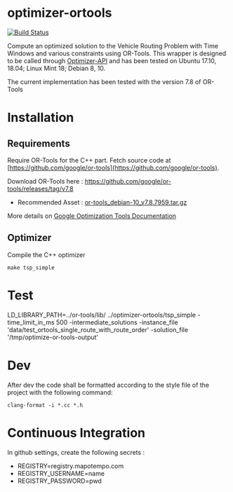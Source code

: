 optimizer-ortools
=================

[![Build Status](https://travis-ci.org/mapotempo/optimizer-ortools.svg?branch=master)](https://travis-ci.org/mapotempo/optimizer-ortools)

Compute an optimized solution to the Vehicle Routing Problem with Time Windows and various constraints using OR-Tools.
This wrapper is designed to be called through [Optimizer-API](https://github.com/Mapotempo/optimizer-api) and has been tested on Ubuntu 17.10, 18.04; Linux Mint 18; Debian 8, 10.

The current implementation has been tested with the version 7.8 of OR-Tools

Installation
============
## Requirements

Require OR-Tools for the C++ part. Fetch source code at [https://github.com/google/or-tools](https://github.com/google/or-tools).

Download OR-Tools here : https://github.com/google/or-tools/releases/tag/v7.8

- Recommended Asset : [or-tools_debian-10_v7.8.7959.tar.gz](https://github.com/google/or-tools/releases/download/v7.8/or-tools_debian-10_v7.8.7959.tar.gz)

More details on [Google Optimization Tools Documentation](https://developers.google.com/optimization/introduction/installing)

## Optimizer

Compile the C++ optimizer

    make tsp_simple


Test
====

LD_LIBRARY_PATH=../or-tools/lib/ ../optimizer-ortools/tsp_simple -time_limit_in_ms 500 -intermediate_solutions -instance_file 'data/test_ortools_single_route_with_route_order' -solution_file '/tmp/optimize-or-tools-output'

Dev
===

After dev the code shall be formatted according to the style file of the project with the following command:

    clang-format -i *.cc *.h

Continuous Integration
======================
In github settings, create the following secrets :
 - REGISTRY=registry.mapotempo.com
 - REGISTRY_USERNAME=name
 - REGISTRY_PASSWORD=pwd
